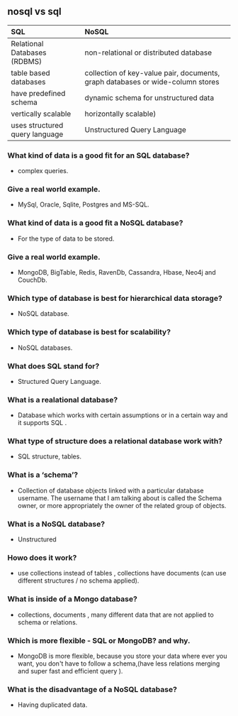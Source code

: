 
## nosql vs sql

|        SQL        |             NoSQL            |
| :-------------------------| :----------------------------- |
| Relational Databases (RDBMS)                 |  non-relational or distributed database   |
|  table based databases	                 |  collection of key-value pair, documents, graph databases or wide-column stores   | 
|  have predefined schema                |  dynamic schema for unstructured data   |
|  vertically scalable                 |  horizontally scalable)  |
|  uses structured query language                 |  Unstructured Query Language   |

### What kind of data is a good fit for an SQL database?
- complex queries.

### Give a real world example.
- MySql, Oracle, Sqlite, Postgres and MS-SQL.

### What kind of data is a good fit a NoSQL database?
- For the type of data to be stored.

### Give a real world example.
- MongoDB, BigTable, Redis, RavenDb, Cassandra, Hbase, Neo4j and CouchDb.

### Which type of database is best for hierarchical data storage?
- NoSQL database.

### Which type of database is best for scalability?
- NoSQL databases.

### What does SQL stand for?
- Structured Query Language.

### What is a realational database?
- Database which works with certain assumptions or in a certain way and it supports SQL .

### What type of structure does a relational database work with?
- SQL structure, tables.

### What is a ‘schema’?
- Collection of database objects linked with a particular database username. The username that I am talking about is called the Schema owner, or more appropriately the owner of the related group of objects.

### What is a NoSQL database?
- Unstructured

### Howo does it work?
- use collections instead of tables , collections have documents (can use different  structures / no schema applied).

### What is inside of a Mongo database?
- collections, documents , many different data that are not applied to schema or relations.

### Which is more flexible - SQL or MongoDB? and why.
- MongoDB is more flexible, because you store your data where ever you want, you don't have to follow a schema,(have less relations merging and super fast and efficient query ).

### What is the disadvantage of a NoSQL database?
- Having duplicated data.
